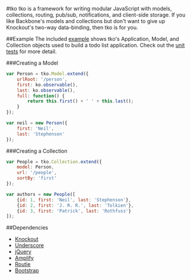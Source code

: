 #tko
tko is a framework for writing modular JavaScript with models, collections, routing, pub/sub, notifications, and client-side storage. If you like Backbone's models and collections but don't want to give up Knockout's two-way data-binding, then tko is for you.

##Example
The included [example](https://github.com/bgrohman/tko/tree/master/example/example-app) shows tko's Application, Model, and Collection objects used to build a todo list application. Check out the [unit tests](https://github.com/bgrohman/tko/blob/master/test/tko-test.js) for more detail.

###Creating a Model
```javascript
var Person = tko.Model.extend({
    urlRoot: '/person',
    first: ko.observable(),
    last: ko.observable(),
    full: function() {
        return this.first() + ' ' + this.last();
    }
});

var neil = new Person({
    first: 'Neil',
    last: 'Stephenson'
});
```
###Creating a Collection
```javascript
var People = tko.Collection.extend({
    model: Person,
    url: '/people',
    sortBy: 'first'
});

var authors = new People([
    {id: 1, first: 'Neil', last: 'Stephenson'},
    {id: 2, first: 'J. R. R.', last: 'Tolkien'},
    {id: 3, first: 'Patrick', last: 'Rothfuss'}
]);
```

##Dependencies
- [Knockout](http://knockoutjs.com/)
- [Underscore](http://underscorejs.org/)
- [jQuery](http://jquery.com/)
- [Amplify](http://amplifyjs.org/)
- [Routie](http://projects.jga.me/routie/)
- [Bootstrap](http://twitter.github.com/bootstrap/)
